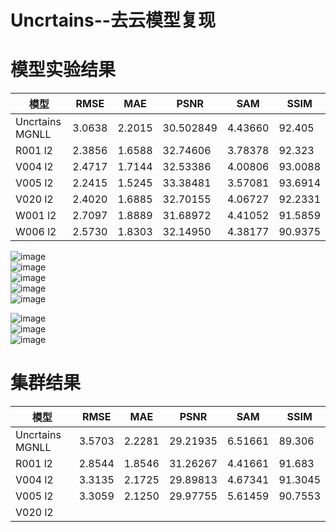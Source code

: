 # Uncrtains--去云模型复现

# 模型实验结果  
模型 | RMSE | MAE | PSNR | SAM | SSIM 
--- | --- | --- | --- | --- | ---
Uncrtains MGNLL | 3.0638 | 2.2015 | 30.502849 | 4.43660 | 92.405
R001 l2 | 2.3856 | 1.6588 | 32.74606 | 3.78378 | 92.323
V004 l2 | 2.4717 | 1.7144 | 32.53386 | 4.00806 | 93.0088 
V005 l2 | 2.2415 | 1.5245 | 33.38481 | 3.57081 | 93.6914
V020 l2 | 2.4020 | 1.6885 | 32.70155 | 4.06727 | 92.2331
W001 l2 | 2.7097 | 1.8889 | 31.68972 | 4.41052 | 91.5859
W006 l2 | 2.5730 | 1.8303 | 32.14950 | 4.38177 | 90.9375

![image](https://github.com/ZYJ-Group/Tanghy/assets/94824386/b871561b-4a9c-449d-8205-c44d6781c773)  
![image](https://github.com/ZYJ-Group/Tanghy/assets/94824386/4866cc75-24c3-4cc3-b946-efd62a3e67db)  
![image](https://github.com/ZYJ-Group/Tanghy/assets/94824386/c8fec251-b1e1-49b1-885f-7fde4692fb8a)  
![image](https://github.com/ZYJ-Group/Tanghy/assets/94824386/b9a1d6dd-9a56-4ad3-8565-7b87311034b9)  
![image](https://github.com/ZYJ-Group/Tanghy/assets/94824386/6fb1aa58-9f31-42dc-b69d-8d010df7464f)  

![image](https://github.com/ZYJ-Group/Tanghy/assets/94824386/3a89a8d6-5824-42e5-98b5-5e43dcf2892a)  
![image](https://github.com/ZYJ-Group/Tanghy/assets/94824386/4664a0ca-1b91-49d9-a02f-1c86761ff99e)  
![image](https://github.com/ZYJ-Group/Tanghy/assets/94824386/962a9cec-7f60-4e1c-8e09-c735fdcce6e0)  



# 集群结果
模型 | RMSE | MAE | PSNR | SAM | SSIM 
--- | --- | --- | --- | --- | ---
Uncrtains MGNLL | 3.5703 | 2.2281 | 29.21935 | 6.51661 | 89.306
R001 l2 | 2.8544 | 1.8546 | 31.26267 | 4.41661 | 91.683
V004 l2 | 3.3135 | 2.1725 | 29.89813 | 4.67341 | 91.3045
V005 l2 | 3.3059 | 2.1250 | 29.97755 | 5.61459 | 90.7553
V020 l2 |
